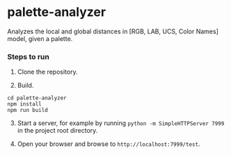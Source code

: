 # palette-analyzer
Analyzes the local and global distances in [RGB, LAB, UCS, Color Names] model, given a palette.

### Steps to run
1. Clone the repository.

2. Build.

```
cd palette-analyzer
npm install
npm run build
```

3. Start a server, for example by running `python -m SimpleHTTPServer 7999` in the project root directory.

4. Open your browser and browse to `http://localhost:7999/test`.
